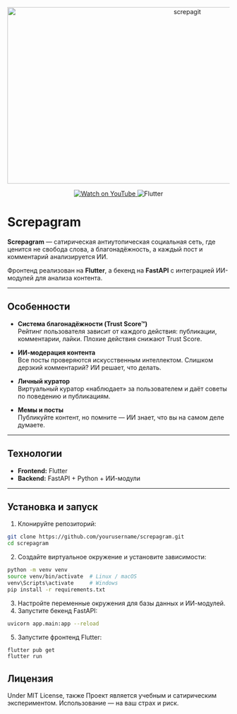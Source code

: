 <p align="center">
  <img width="800" height="400" alt="screpagit" src="https://github.com/user-attachments/assets/0aaa70a5-e6de-45a3-969f-6fc5c2557b38" />
</p>

<p align="center">
  <a href="https://www.youtube.com/watch?v=WHDAuqcva3c">
    <img src="https://img.shields.io/badge/Watch%20on-YouTube-red?logo=youtube&logoColor=white" alt="Watch on YouTube" />
  </a>
  <img src="https://img.shields.io/badge/Made%20with-Flutter-blue" alt="Flutter" />
</p>


# Screpagram

**Screpagram** — сатирическая антиутопическая социальная сеть, где ценится не свобода слова, а благонадёжность, а каждый пост и комментарий анализируется ИИ.  

Фронтенд реализован на **Flutter**, а бекенд на **FastAPI** с интеграцией ИИ-модулей для анализа контента.

---

## Особенности

- **Система благонадёжности (Trust Score™)**  
  Рейтинг пользователя зависит от каждого действия: публикации, комментарии, лайки. Плохие действия снижают Trust Score.  

- **ИИ-модерация контента**  
  Все посты проверяются искусственным интеллектом. Слишком дерзкий комментарий? ИИ решает, что делать.  

- **Личный куратор**  
  Виртуальный куратор «наблюдает» за пользователем и даёт советы по поведению и публикациям.  

- **Мемы и посты**  
  Публикуйте контент, но помните — ИИ знает, что вы на самом деле думаете.  

---

## Технологии

- **Frontend:** Flutter  
- **Backend:** FastAPI + Python + ИИ-модули  

---

## Установка и запуск

1. Клонируйте репозиторий:  
```bash
git clone https://github.com/yourusername/screpagram.git
cd screpagram
```
2. Создайте виртуальное окружение и установите зависимости:
```bash
python -m venv venv
source venv/bin/activate  # Linux / macOS
venv\Scripts\activate     # Windows
pip install -r requirements.txt
```
3. Настройте переменные окружения для базы данных и ИИ-модулей.
4. Запустите бекенд FastAPI:
```bash
uvicorn app.main:app --reload
```
5. Запустите фронтенд Flutter:
```bash
flutter pub get
flutter run
```
## Лицензия
Under MIT License, также
Проект  является учебным и сатирическим экспериментом. Использование — на ваш страх и риск.
